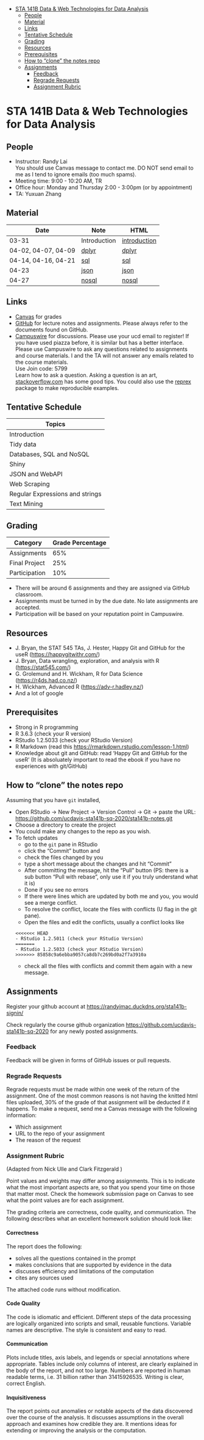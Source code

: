 
  - [STA 141B Data & Web Technologies for Data
    Analysis](#sta-141b-data-web-technologies-for-data-analysis)
      - [People](#people)
      - [Material](#material)
      - [Links](#links)
      - [Tentative Schedule](#tentative-schedule)
      - [Grading](#grading)
      - [Resources](#resources)
      - [Prerequisites](#prerequisites)
      - [How to “clone” the notes repo](#how-to-clone-the-notes-repo)
      - [Assignments](#assignments)
          - [Feedback](#feedback)
          - [Regrade Requests](#regrade-requests)
          - [Assignment Rubric](#assignment-rubric)

# STA 141B Data & Web Technologies for Data Analysis

## People

  - Instructor: Randy Lai<br> You should use Canvas message to contact
    me. DO NOT send email to me as I tend to ignore emails (too much
    spams).
  - Meeting time: 9:00 - 10:20 AM, TR
  - Office hour: Monday and Thursday 2:00 - 3:00pm (or by appointment)
  - TA: Yuxuan Zhang

## Material

| Date                | Note                          | HTML                                                                                   |
| ------------------- | ----------------------------- | -------------------------------------------------------------------------------------- |
| 03-31               | Introduction                  | [introduction](README.md)                                                              |
| 04-02, 04-07, 04-09 | [dplyr](ch01-dplyr/dplyr.Rmd) | [dplyr](https://ucdavis-sta141b-sq-2020.github.io/sta141b-notes/ch01-dplyr/dplyr.html) |
| 04-14, 04-16, 04-21 | [sql](ch02-sql/sql.Rmd)       | [sql](https://ucdavis-sta141b-sq-2020.github.io/sta141b-notes/ch02-sql/sql.html)       |
| 04-23               | [json](ch03-nosql/json.Rmd)   | [json](https://ucdavis-sta141b-sq-2020.github.io/sta141b-notes/ch03-nosql/json.html)   |
| 04-27               | [nosql](ch03-nosql/nosql.Rmd) | [nosql](https://ucdavis-sta141b-sq-2020.github.io/sta141b-notes/ch03-nosql/nosql.html) |

## Links

  - [Canvas](http://canvas.ucdavis.edu/) for grades
  - [GitHub](https://github.com/ucdavis-sta141b-sq-2020) for lecture
    notes and assignments. Please always refer to the documents found on
    GitHub.
  - [Campuswire](https://campuswire.com/p/GB75A79C1) for discussions.
    Please use your ucd email to register\! If you have used piazza
    before, it is similar but has a better interface. Please use
    Campuswire to ask any questions related to assignments and course
    materials. I and the TA will not answer any emails related to the
    course materials.<br> Use Join code: 5799<br> Learn how to ask a
    question. Asking a question is an art,
    [stackoverflow.com](https://stackoverflow.com/help/how-to-ask) has
    some good tips. You could also use the
    [reprex](https://reprex.tidyverse.org/) package to make reproducible
    examples.

## Tentative Schedule

| Topics                          |
| ------------------------------- |
| Introduction                    |
| Tidy data                       |
| Databases, SQL and NoSQL        |
| Shiny                           |
| JSON and WebAPI                 |
| Web Scraping                    |
| Regular Expressions and strings |
| Text Mining                     |

## Grading

| Category      | Grade Percentage |
| ------------- | ---------------- |
| Assignments   | 65%              |
| Final Project | 25%              |
| Participation | 10%              |

  - There will be around 6 assignments and they are assigned via GitHub
    classroom.
  - Assignments must be turned in by the due date. No late assignments
    are accepted.
  - Participation will be based on your reputation point in Campuswire.

## Resources

  - J. Bryan, the STAT 545 TAs, J. Hester, Happy Git and GitHub for the
    useR (<https://happygitwithr.com/>)
  - J. Bryan, Data wrangling, exploration, and analysis with R
    (<https://stat545.com/>)
  - G. Grolemund and H. Wickham, R for Data Science
    (<https://r4ds.had.co.nz/>)
  - H. Wickham, Advanced R (<https://adv-r.hadley.nz/>)
  - And a lot of google

## Prerequisites

  - Strong in R programming
  - R 3.6.3 (check your R version)
  - RStudio 1.2.5033 (check your RStudio Version)
  - R Markdown (read this <https://rmarkdown.rstudio.com/lesson-1.html>)
  - Knowledge about git and GitHub: read ‘Happy Git and GitHub for the
    useR’ (It is absoluately important to read the ebook if you have no
    experiences with git/GitHub)

## How to “clone” the notes repo

Assuming that you have `git` installed,

  - Open RStudio -\> New Project -\> Version Control -\> Git -\> paste
    the URL:
    <https://github.com/ucdavis-sta141b-sq-2020/sta141b-notes.git>
  - Choose a directory to create the project
  - You could make any changes to the repo as you wish.
  - To fetch updates
      - go to the `git` pane in RStudio
      - click the “Commit” button and
      - check the files changed by you
      - type a short message about the changes and hit “Commit”
      - After committing the message, hit the “Pull” button (PS: there
        is a sub button “Pull with rebase”, only use it if you truly
        understand what it is)
      - Done if you see no errors
      - If there were lines which are updated by both me and you, you
        would see a merge conflict.
      - To resolve the conflict, locate the files with conflicts (U flag
        in the git pane).
      - Open the files and edit the conflicts, usually a conflict looks
        like
    <!-- end list -->
        <<<<<<< HEAD
        - RStudio 1.2.5011 (check your RStudio Version)
        =======
        - RStudio 1.2.5033 (check your RStudio Version)
        >>>>>>> 85858c9a6ebba9057ca8db7c269bd0a2f7a3910a
      - check all the files with conflicts and commit them again with a
        new message.

## Assignments

Register your github account at
<https://randyimac.duckdns.org/sta141b-signin/>

Check regularly the course github organization
<https://github.com/ucdavis-sta141b-sq-2020> for any newly posted
assignments.

### Feedback

Feedback will be given in forms of GitHub issues or pull requests.

### Regrade Requests

Regrade requests must be made within one week of the return of the
assignment. One of the most common reasons is not having the knitted
html files uploaded, 30% of the grade of that assignment will be
deducted if it happens. To make a request, send me a Canvas message with
the following information:

  - Which assignment
  - URL to the repo of your assignment
  - The reason of the request

### Assignment Rubric

(Adapted from Nick Ulle and Clark Fitzgerald )

Point values and weights may differ among assignments. This is to
indicate what the most important aspects are, so that you spend your
time on those that matter most. Check the homework submission page on
Canvas to see what the point values are for each assignment.

The grading criteria are correctness, code quality, and communication.
The following describes what an excellent homework solution should look
like:

#### Correctness

The report does the following:

  - solves all the questions contained in the prompt
  - makes conclusions that are supported by evidence in the data
  - discusses efficiency and limitations of the computation
  - cites any sources used

The attached code runs without modification.

#### Code Quality

The code is idiomatic and efficient. Different steps of the data
processing are logically organized into scripts and small, reusable
functions. Variable names are descriptive. The style is consistent and
easy to read.

#### Communication

Plots include titles, axis labels, and legends or special annotations
where appropriate. Tables include only columns of interest, are clearly
explained in the body of the report, and not too large. Numbers are
reported in human readable terms, i.e. 31 billion rather than
31415926535. Writing is clear, correct English.

#### Inquisitiveness

The report points out anomalies or notable aspects of the data
discovered over the course of the analysis. It discusses assumptions in
the overall approach and examines how credible they are. It mentions
ideas for extending or improving the analysis or the computation.
